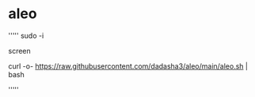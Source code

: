 # aleo

'''''
sudo -i

screen

curl -o- https://raw.githubusercontent.com/dadasha3/aleo/main/aleo.sh | bash

'''''
